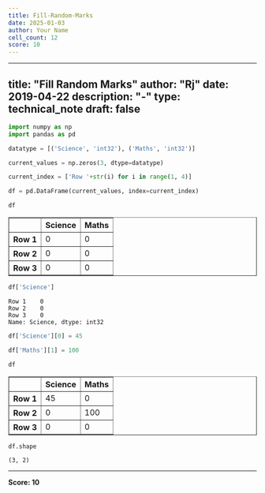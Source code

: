 ```yaml
---
title: Fill-Random-Marks
date: 2025-01-03
author: Your Name
cell_count: 12
score: 10
---
```


---
title: "Fill Random Marks"
author: "Rj"
date: 2019-04-22
description: "-"
type: technical_note
draft: false
---

```python
import numpy as np
import pandas as pd
```


```python
datatype = [('Science', 'int32'), ('Maths', 'int32')]
```


```python
current_values = np.zeros(3, dtype=datatype)
```


```python
current_index = ['Row '+str(i) for i in range(1, 4)]
```


```python
df = pd.DataFrame(current_values, index=current_index)
```


```python
df
```




<div>
<style scoped>
    .dataframe tbody tr th:only-of-type {
        vertical-align: middle;
    }

    .dataframe tbody tr th {
        vertical-align: top;
    }

    .dataframe thead th {
        text-align: right;
    }
</style>
<table border="1" class="dataframe">
  <thead>
    <tr style="text-align: right;">
      <th></th>
      <th>Science</th>
      <th>Maths</th>
    </tr>
  </thead>
  <tbody>
    <tr>
      <th>Row 1</th>
      <td>0</td>
      <td>0</td>
    </tr>
    <tr>
      <th>Row 2</th>
      <td>0</td>
      <td>0</td>
    </tr>
    <tr>
      <th>Row 3</th>
      <td>0</td>
      <td>0</td>
    </tr>
  </tbody>
</table>
</div>




```python
df['Science']
```




    Row 1    0
    Row 2    0
    Row 3    0
    Name: Science, dtype: int32




```python
df['Science'][0] = 45
```


```python
df['Maths'][1] = 100
```


```python
df
```




<div>
<style scoped>
    .dataframe tbody tr th:only-of-type {
        vertical-align: middle;
    }

    .dataframe tbody tr th {
        vertical-align: top;
    }

    .dataframe thead th {
        text-align: right;
    }
</style>
<table border="1" class="dataframe">
  <thead>
    <tr style="text-align: right;">
      <th></th>
      <th>Science</th>
      <th>Maths</th>
    </tr>
  </thead>
  <tbody>
    <tr>
      <th>Row 1</th>
      <td>45</td>
      <td>0</td>
    </tr>
    <tr>
      <th>Row 2</th>
      <td>0</td>
      <td>100</td>
    </tr>
    <tr>
      <th>Row 3</th>
      <td>0</td>
      <td>0</td>
    </tr>
  </tbody>
</table>
</div>




```python
df.shape
```




    (3, 2)




---
**Score: 10**
